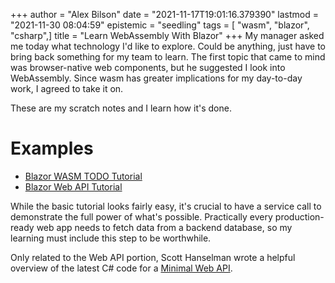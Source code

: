 +++
author = "Alex Bilson"
date = "2021-11-17T19:01:16.379390"
lastmod = "2021-11-30 08:04:59"
epistemic = "seedling"
tags = [ "wasm", "blazor", "csharp",]
title = "Learn WebAssembly With Blazor"
+++
My manager asked me today what technology I'd like to explore. Could be anything, just have to bring back something for my team to learn. The first topic that came to mind was browser-native web components, but he suggested I look into WebAssembly. Since wasm has greater implications for my day-to-day work, I agreed to take it on.

These are my scratch notes and I learn how it's done.

# Examples

- [Blazor WASM TODO Tutorial](https://docs.microsoft.com/en-us/aspnet/core/tutorials/build-a-blazor-app?view=aspnetcore-6.0&pivots=webassembly)
- [Blazor Web API Tutorial](https://docs.microsoft.com/en-us/aspnet/core/blazor/call-web-api?view=aspnetcore-6.0&pivots=webassembly)

While the basic tutorial looks fairly easy, it's crucial to have a service call to demonstrate the full power of what's possible. Practically every production-ready web app needs to fetch data from a backend database, so my learning must include this step to be worthwhile.

Only related to the Web API portion, Scott Hanselman wrote a helpful overview of the latest C# code for a [Minimal Web API](https://www.hanselman.com/blog/exploring-a-minimal-web-api-with-aspnet-core-6).
